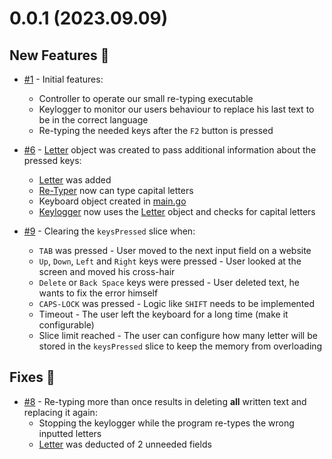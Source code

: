 # 0.0.1 (2023.09.09)

## New Features 🚀

- [#1](https://github.com/zigelboim-misha/go-retyper/pull/1) - Initial features:
  - Controller to operate our small re-typing executable
  - Keylogger to monitor our users behaviour to replace his last text to be in the correct language
  - Re-typing the needed keys after the `F2` button is pressed

- [#6](https://github.com/zigelboim-misha/go-retyper/pull/6) - [Letter](/objects/letter.go) object was created to
pass additional information about the pressed keys:
  - [Letter](/objects/letter.go) was added
  - [Re-Typer](/typer/typer.go) now can type capital letters
  - Keyboard object created in [main.go](/main.go)
  - [Keylogger](/keylogger/keylogger.go) now uses the [Letter](/objects/letter.go) object and checks for capital letters

- [#9](https://github.com/zigelboim-misha/go-retyper/pull/9) - Clearing the `keysPressed` slice when:
  - `TAB` was pressed - User moved to the next input field on a website
  - `Up`, `Down`, `Left` and `Right` keys were pressed - User looked at the screen and moved his cross-hair
  - `Delete` or `Back Space` keys were pressed - User deleted text, he wants to fix the error himself
  - `CAPS-LOCK` was pressed - Logic like `SHIFT` needs to be implemented
  - Timeout - The user left the keyboard for a long time (make it configurable)
  - Slice limit reached - The user can configure how many letter will be stored in the `keysPressed` slice to keep the 
memory from overloading

## Fixes 🌌

- [#8](https://github.com/zigelboim-misha/go-retyper/pull/8) - Re-typing more than once results in deleting **all**
written text and replacing it again:
  - Stopping the keylogger while the program re-types the wrong inputted letters
  - [Letter](/objects/letter.go) was deducted of 2 unneeded fields
